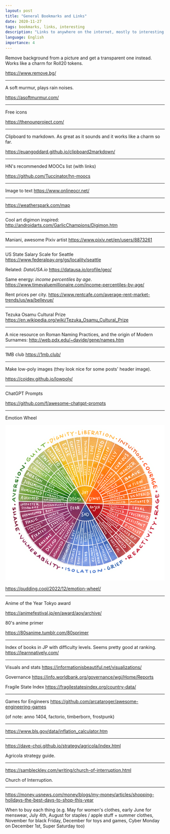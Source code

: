 ```yaml
---
layout: post
title: "General Bookmarks and Links"
date: 2020-11-27
tags: bookmarks, links, interesting
description: "Links to anywhere on the internet, mostly to interesting tools or content that isn't exactly a post"
language: English
importance: 4
---
```


Remove background from a picture and get a transparent one instead. Works like a charm for Roll20 tokens.

<https://www.remove.bg/>

---

A soft murmur, plays rain noises.

<https://asoftmurmur.com/>

---

Free icons

<https://thenounproject.com/>

---
Clipboard to markdown. As great as it sounds and it works like a charm so far.

<https://euangoddard.github.io/clipboard2markdown/>

---

HN's recommended MOOCs list (with links)

<https://github.com/Tuccinator/hn-moocs>

---

Image to text
<https://www.onlineocr.net/>

---

<https://weatherspark.com/map> 

---

Cool art digimon inspired:
<http://androidarts.com/GarlicChampions/Digimon.htm>

---

Maniani, awesome Pixiv artist
<https://www.pixiv.net/en/users/8873261>

---

US State Salary Scale for Seattle
<https://www.federalpay.org/gs/locality/seattle>

Related: _DataUSA.io_
<https://datausa.io/profile/geo/>

Same energy: _income percentiles by age_.
<https://www.timevaluemillionaire.com/income-percentiles-by-age/>

Rent prices per city.
<https://www.rentcafe.com/average-rent-market-trends/us/wa/bellevue/>

---

Tezuka Osamu Cultural Prize
<https://en.wikipedia.org/wiki/Tezuka_Osamu_Cultural_Prize>

---

A nice resource on Roman Naming Practices, and the origin of Modern Surnames: 
<http://web.pdx.edu/~davide/gene/names.htm>

---

1MB club
<https://1mb.club/>

---

Make low-poly images (they look nice for some posts' header image).

<https://cojdev.github.io/lowpoly/>

---

ChatGPT Prompts

<https://github.com/f/awesome-chatgpt-prompts>

---

Emotion Wheel

![](/resources/final_emotion_wheel-lg.png)

<https://pudding.cool/2022/12/emotion-wheel/> 

---

Anime of the Year Tokyo award

<https://animefestival.jp/en/award/aoy/archive/> 

80's anime primer 

<https://80sanime.tumblr.com/80sprimer>

---

Index of books in JP with difficulty levels. Seems pretty good at ranking.
<https://learnnatively.com/>

---

Visuals and stats
<https://informationisbeautiful.net/visualizations/>

Governance
<https://info.worldbank.org/governance/wgi/Home/Reports>

Fragile State Index
<https://fragilestatesindex.org/country-data/>

---

Games for Engineers
<https://github.com/arcataroger/awesome-engineering-games>

(of note: anno 1404, factorio, timberborn, frostpunk)

---

<https://www.bls.gov/data/inflation_calculator.htm>

---

<https://dave-choi.github.io/strategy/agricola/index.html>

Agricola strategy guide.

---

<https://sambleckley.com/writing/church-of-interruption.html>

Church of Interruption.

---

<https://money.usnews.com/money/blogs/my-money/articles/shopping-holidays-the-best-days-to-shop-this-year>

When to buy each thing (e.g. May for women's clothes, early June for menswear, July 4th, August for staples / apple stuff + summer clothes, November for black Friday, December for toys and games, Cyber Monday on December 1st, Super Saturday too)